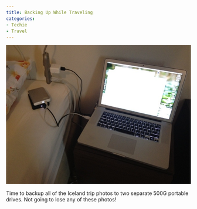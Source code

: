 ```yaml
---
title: Backing Up While Traveling
categories:
- Techie
- Travel
---
```


![](/assets/posts/2012/20120905-165628.jpg)

Time to backup all of the Iceland trip photos to two separate 500G portable drives. Not going to lose any of these photos!
